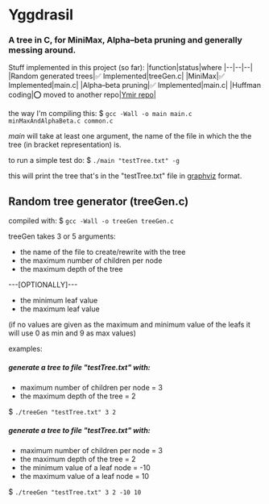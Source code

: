 # Yggdrasil
### A tree in C, for MiniMax, Alpha–beta pruning and generally messing around.

Stuff implemented in this project (so far):
|function|status|where 
|--|--|--|
|Random generated trees|✅ Implemented|treeGen.c|
|MiniMax|✅ Implemented|main.c|
|Alpha–beta pruning|✅ Implemented|main.c|
|Huffman coding|⭕ moved to another repo|[Ymir repo](https://github.com/RogerCipher/Ymir)|

the way I'm compiling this: 
$ `gcc -Wall -o main main.c minMaxAndAlphaBeta.c common.c`

*main* will take at least one argument, the name of the file in which the the tree (in bracket representation) is.

to run a simple test do:
$ `./main "testTree.txt" -g`

this will print the tree that's in the "testTree.txt" file in [graphviz](https://dreampuf.github.io/GraphvizOnline) format.
## Random tree generator (treeGen.c)

compiled with: $ `gcc -Wall -o treeGen treeGen.c`

treeGen takes 3 or 5 arguments:
* the name of the file to create/rewrite with the tree
* the maximum number of children per node
* the maximum depth of the tree

---[OPTIONALLY]---

* the minimum leaf value
* the maximum leaf value

(if no values are given as the maximum and minimum value of the leafs it will use 0 as min and 9 as max values)

examples:
##### generate a tree to file "testTree.txt" with:
 * maximum number of children per node = 3
 * the maximum depth of the tree = 2
 
 $ `./treeGen "testTree.txt" 3 2`

##### generate a tree to file "testTree.txt" with:
 * maximum number of children per node = 3
 * the maximum depth of the tree = 2
 * the minimum value of a leaf node = -10
 * the maximum value of a leaf node = 10
 
 $ `./treeGen "testTree.txt" 3 2 -10 10`


